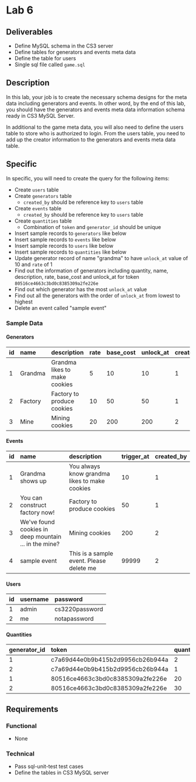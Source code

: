 # Lab 6

## Deliverables

* Define MySQL schema in the CS3 server
* Define tables for generators and events meta data
* Define the table for users
* Single sql file called `game.sql`

## Description

In this lab, your job is to create the necessary schema designs for the meta
data including generators and events. In other word, by the end of this lab, you
should have the generators and events meta data information schema ready in CS3
MySQL Server.

In additional to the game meta data, you will also need to define the users table
to store who is authorized to login. From the users table, you need to add up the
creator information to the generators and events meta data table.

## Specific

In specific, you will need to create the query for the following items:

* Create `users` table
* Create `generators` table
    - `created_by` should be reference key to `users` table
* Create `events` table
    - `created_by` should be reference key to `users` table
* Create `quantities` table
    - Combination of `token` and `generator_id` should be unique
* Insert sample records to `generators` like below
* Insert sample records to `events` like below
* Insert sample records to `users` like below
* Insert sample records to `quantities` like below
* Update generator record of name "grandma" to have `unlock_at` value of 10 and `rate` of 1
* Find out the information of generators including quantity, name, description, rate, base_cost and unlock_at for token `80516ce4663c3bd0c8385309a2fe226e`
* Find out which generator has the most `unlock_at` value
* Find out all the generators with the order of `unlock_at` from lowest to highest
* Delete an event called "sample event"

### Sample Data

#### Generators

| id | name | description | rate | base_cost | unlock_at | created_by |
| :-- | :-- | :-- | :-- | :-- | :-- | :-- |
| 1 | Grandma | Grandma likes to make cookies | 5 | 10 | 10 | 1 |
| 2 | Factory | Factory to produce cookies | 10 | 50 | 50 | 1 |
| 3 | Mine | Mining cookies | 20 | 200 | 200 | 2 |

#### Events

| id | name | description | trigger_at | created_by |
| :-- | :-- | :-- | :-- | :-- |
| 1 | Grandma shows up | You always know grandma likes to make cookies | 10 | 1 |
| 2 | You can construct factory now! | Factory to produce cookies | 50 | 1 |
| 3 | We've found cookies in deep mountain ... in the mine? | Mining cookies | 200 | 2 |
| 4 | sample event | This is a sample event. Please delete me | 99999 | 2 |

#### Users

| id | username | password |
| :-- | :-- | :-- |
| 1 | admin | cs3220password |
| 2 | me | notapassword |

#### Quantities

| generator_id | token | quantity |
| :-- | :-- | :-- |
| 1 | c7a69d44e0b9b415b2d9956cb26b944a | 2 |
| 2 | c7a69d44e0b9b415b2d9956cb26b944a | 1 |
| 1 | 80516ce4663c3bd0c8385309a2fe226e | 20 |
| 2 | 80516ce4663c3bd0c8385309a2fe226e | 30 |

## Requirements

### Functional

* None

### Technical

* Pass sql-unit-test test cases
* Define the tables in CS3 MySQL server

